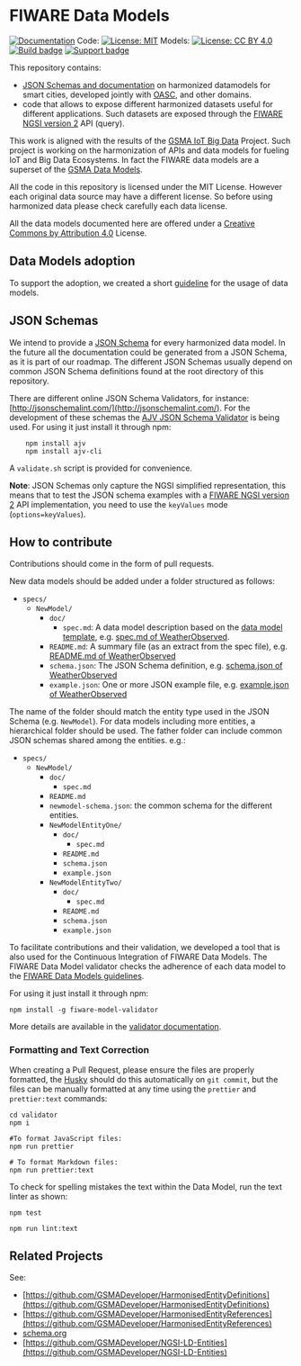 # FIWARE Data Models

[![Documentation](https://img.shields.io/readthedocs/fiware-datamodels.svg)](https://fiware-datamodels.rtfd.io)
Code:
[![License: MIT](https://img.shields.io/github/license/fiware/dataModels.svg)](https://opensource.org/licenses/MIT)
Models:
[![License: CC BY 4.0](https://img.shields.io/badge/License-CC%20BY%204.0-lightgrey.svg)](https://creativecommons.org/licenses/by/4.0/)
<br/>
[![Build badge](https://img.shields.io/travis/Fiware/dataModels.svg "Travis build status")](https://travis-ci.org/Fiware/dataModels/)
[![Support badge](https://img.shields.io/badge/support-askbot-yellowgreen.svg)](http://ask.fiware.org)

This repository contains:

-   [JSON Schemas and documentation](./specs/README.md) on harmonized datamodels
    for smart cities, developed jointly with [OASC](http://oascities.org), and
    other domains.
-   code that allows to expose different harmonized datasets useful for
    different applications. Such datasets are exposed through the
    [FIWARE NGSI version 2](http://fiware.github.io/specifications/ngsiv2/stable)
    API (query).

This work is aligned with the results of the
[GSMA IoT Big Data](http://www.gsma.com/connectedliving/iot-big-data/) Project.
Such project is working on the harmonization of APIs and data models for fueling
IoT and Big Data Ecosystems. In fact the FIWARE data models are a superset of
the
[GSMA Data Models](http://www.gsma.com/connectedliving/wp-content/uploads/2016/11/CLP.26-v1.0.pdf).

All the code in this repository is licensed under the MIT License. However each
original data source may have a different license. So before using harmonized
data please check carefully each data license.

All the data models documented here are offered under a
[Creative Commons by Attribution 4.0](https://creativecommons.org/licenses/by/4.0/)
License.

## Data Models adoption

To support the adoption, we created a short [guideline](specs/howto.md) for the
usage of data models.

## JSON Schemas

We intend to provide a [JSON Schema](http://json-schema.org/) for every
harmonized data model. In the future all the documentation could be generated
from a JSON Schema, as it is part of our roadmap. The different JSON Schemas
usually depend on common JSON Schema definitions found at the root directory of
this repository.

There are different online JSON Schema Validators, for instance:
[http://jsonschemalint.com/](http://jsonschemalint.com/). For the development of
these schemas the
[AJV JSON Schema Validator](https://github.com/epoberezkin/ajv) is being used.
For using it just install it through npm:

```
    npm install ajv
    npm install ajv-cli
```

A `validate.sh` script is provided for convenience.

**Note**: JSON Schemas only capture the NGSI simplified representation, this
means that to test the JSON schema examples with a
[FIWARE NGSI version 2](http://fiware.github.io/specifications/ngsiv2/stable)
API implementation, you need to use the `keyValues` mode (`options=keyValues`).

## How to contribute

Contributions should come in the form of pull requests.

New data models should be added under a folder structured as follows:

-   `specs/`
    -   `NewModel/`
        -   `doc/`
            -   `spec.md`: A data model description based on the
                [data model template](datamodel_template.md), e.g.
                [spec.md of WeatherObserved](specs/Weather/WeatherObserved/doc/spec.md).
        -   `README.md`: A summary file (as an extract from the spec file), e.g.
            [README.md of WeatherObserved](specs/Weather/WeatherObserved/README.md)
        -   `schema.json`: The JSON Schema definition, e.g.
            [schema.json of WeatherObserved](specs/Weather/WeatherObserved/schema.json)
        -   `example.json`: One or more JSON example file, e.g.
            [example.json of WeatherObserved](specs/Weather/WeatherObserved/example.json)

The name of the folder should match the entity type used in the JSON Schema
(e.g. `NewModel`). For data models including more entities, a hierarchical
folder should be used. The father folder can include common JSON schemas shared
among the entities. e.g.:

-   `specs/`
    -   `NewModel/`
        -   `doc/`
            -   `spec.md`
        -   `README.md`
        -   `newmodel-schema.json`: the common schema for the different
            entities.
        -   `NewModelEntityOne/`
            -   `doc/`
                -   `spec.md`
            -   `README.md`
            -   `schema.json`
            -   `example.json`
        -   `NewModelEntityTwo/`
            -   `doc/`
                -   `spec.md`
            -   `README.md`
            -   `schema.json`
            -   `example.json`

To facilitate contributions and their validation, we developed a tool that is
also used for the Continuous Integration of FIWARE Data Models. The FIWARE Data
Model validator checks the adherence of each data model to the
[FIWARE Data Models guidelines](specs/guidelines.md).

For using it just install it through npm:

```console
npm install -g fiware-model-validator
```

More details are available in the [validator documentation](validator).

### Formatting and Text Correction

When creating a Pull Request, please ensure the files are properly formatted,
the [Husky](https://github.com/typicode/husky) should do this automatically on
`git commit`, but the files can be manually formatted at any time using the
`prettier` and `prettier:text` commands:

```console
cd validator
npm i

#To format JavaScript files:
npm run prettier

# To format Markdown files:
npm run prettier:text
```

To check for spelling mistakes the text within the Data Model, run the text
linter as shown:

```console
npm test
```

```console
npm run lint:text
```

[license-image]: https://img.shields.io/badge/license-MIT-blue.svg
[license-url]: LICENSE

## Related Projects

See:

-   [https://github.com/GSMADeveloper/HarmonisedEntityDefinitions](https://github.com/GSMADeveloper/HarmonisedEntityDefinitions)
-   [https://github.com/GSMADeveloper/HarmonisedEntityReferences](https://github.com/GSMADeveloper/HarmonisedEntityReferences)
-   [schema.org](https://schema.org)
-   [https://github.com/GSMADeveloper/NGSI-LD-Entities](https://github.com/GSMADeveloper/NGSI-LD-Entities)
